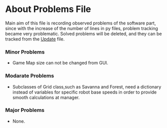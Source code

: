 # About Problems File

Main aim of this file is recording observed problems of the software part,
since with the increase of the number of lines in py files, problem tracking became very problematic. Solved problems will be deleted, and 
they can be tracked from the [Update](https://github.com/EWA-Mechatronics/ME462-Project/blob/master/Software/Problems_and_Updates/Updates.md) file.

### Minor Problems

- Game Map size can not be changed from GUI.

### Modarate Problems

- Subclasses of Grid class,such as Savanna and Forest, need a dictionary instead of variables for specific robot base speeds in order to
provide smooth calculations at manager.

### Major Problems

- None.
